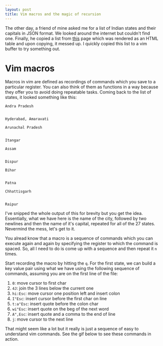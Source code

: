 ```yaml
---
layout: post
title: Vim macros and the magic of recursion
---
```


The other day, a friend of mine asked me for a list of Indian states and their capitals in JSON format. We looked around the internet but couldn't find one. Finally, he copied a list from [this](http://adaniel.tripod.com/statelist.htm) page which was rendered as an HTML table and upon copying, it messed up. I quickly copied this list to a vim buffer to try something out. 

# Vim macros
Macros in vim are defined as recordings of commands which you save to a particular register. You can also think of them as functions in a way because they offer you to avoid doing repeatable tasks. Coming back to the list of states, it looked something like this:

```text
Andra Pradesh
	

Hyderabad, Amaravati

Arunachal Pradesh
	

Itangar

Assam
	

Dispur

Bihar
	

Patna

Chhattisgarh
	

Raipur
```

I've snipped the whole output of this for brevity but you get the idea. Essentially, what we have here is the name of the city, followed by two newlines and then the name of it's capital, repeated for all of the 27 states. Nevermind the mess, let's get to it.

You alread know that a macro is a sequence of commands which you can execute again and again by specifying the register to which the command is spaced. So, all I need to do is come up with a sequence and then repeat it `n` times.

Start recording the macro by hitting the `q`. For the first state, we can build a key value pair using what we have using the following sequence of commands, assuming you are on the first line of the file:

1. `0`: move cursor to first char
2. `4J`: join the 3 lines below the current one
2. `hi:Esc`: move cursor one position left and insert colon
4. `I"Esc`: insert cursor before the first char on line
5. `t:a"Esc`: insert quote before the colon char
6. `wi"Esc`: insert quote on the beg of the next word
7. `A",Esc`: insert quote and a comma to the end of line
8. `j`: move cursor to the next line

That might seem like a lot but it really is just a sequence of easy to understand vim commands. See the gif below to see these commands in action.

